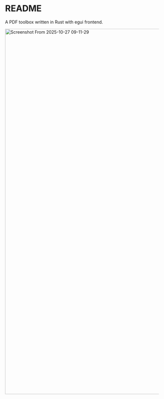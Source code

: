 # README

A PDF toolbox written in Rust with egui frontend.

<img width="1600" height="1200" alt="Screenshot From 2025-10-27 09-11-29" src="https://github.com/user-attachments/assets/466077a0-5c94-47fe-8d1e-c2bc80ea0dda" />
